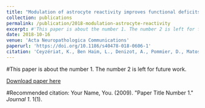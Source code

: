 ```yaml
---
title: "Modulation of astrocyte reactivity improves functional deficits in mouse models of Alzheimer’s disease."
collection: publications
permalink: /publication/2018-modulation-astrocyte-reactivity
excerpt: #'This paper is about the number 1. The number 2 is left for future work.'
date: 2018-10-16
venue: 'Acta Neuropathologica Communications'
paperurl: 'https://doi.org/10.1186/s40478-018-0606-1'
citation: 'Ceyzériat, K., Ben Haim, L., Denizot, A., Pommier, D., Matos, M., Guillemaud, O., Palomares, M.-A., Abjean, L., Petit, F., Gipchtein, P., Gaillard, M.-C., Guillermier, M., Bernier, S., Gaudin, M., Aurégan, G., Joséphine, C., Déchamps, N., Veran, J., Langlais, V., Cambon, K., Bemelmans, A.P., Baijer, J., Bonvento, G., Dhenain, M., Deleuze, J.-F., Oliet, S.H.R., Brouillet, E., Hantraye, P., Carrillo-de Sauvage, M.-A., Olaso, R., Panatier, A., Escartin, C., 2018. Modulation of astrocyte reactivity improves functional deficits in mouse models of Alzheimer’s disease. Acta Neuropathol. Commun. 6, 104. https://doi.org/10.1186/s40478-018-0606-1'
---
```

#This paper is about the number 1. The number 2 is left for future work.

[Download paper here](https://hal.archives-ouvertes.fr/hal-02074082)

#Recommended citation: Your Name, You. (2009). "Paper Title Number 1." <i>Journal 1</i>. 1(1).
